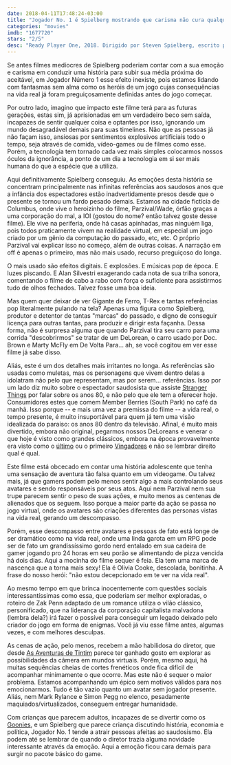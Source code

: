 ```yaml
---
date: 2018-04-11T17:48:24-03:00
title: "Jogador No. 1 é Spielberg mostrando que carisma não cura qualquer filme"
categories: "movies"
imdb: "1677720"
stars: "2/5"
desc: "Ready Player One, 2018. Dirigido por Steven Spielberg, escrito por Zak Penn baseado no romance de Ernest Cline. Com Tye Sheridan, Olivia Cooke, Ben Mendelsohn."
---
```

Se antes filmes medíocres de Spielberg poderiam contar com a sua emoção e carisma em conduzir uma história para subir sua média próxima do aceitável, em Jogador Número 1 esse efeito inexiste, pois estamos lidando com fantasmas sem alma como os heróis de um jogo cujas consequências na vida real já foram preguiçosamente definidas antes do jogo começar.

Por outro lado, imagino que impacto este filme terá para as futuras gerações, estas sim, já aprisionadas em um verdadeiro beco sem saída, incapazes de sentir qualquer coisa e optantes por isso, ignorando um mundo desagradável demais para suas timelines. Não que as pessoas já não façam isso, ansiosas por sentimentos explosivos artificiais todo o tempo, seja através de comida, vídeo-games ou de filmes como esse. Porém, a tecnologia tem tornado cada vez mais simples colocarmos nossos óculos da ignorância, a ponto de um dia a tecnologia em si ser mais humana do que a espécie que a utiliza.

Aqui definitivamente Spielberg conseguiu. As emoções desta história se concentram principalmente nas infinitas referências aos saudosos anos que a infância dos espectadores estão inadvertidamente presos desde que o presente se tornou um fardo pesado demais. Estamos na cidade fictícia de Columbus, onde vive o heroizinho do filme, Parzival/Wade, órfão graças a uma corporação do mal, a IOI (gostou do nome? então talvez goste desse filme). Ele vive na periferia, onde há casas apinhadas, mas ninguém liga, pois todos praticamente vivem na realidade virtual, em especial um jogo criado por um gênio da computação do passado, etc, etc. O próprio Parzival vai explicar isso no começo, além de outras coisas. A narração em off é apenas o primeiro, mas não mais usado, recurso preguiçoso do longa.

O mais usado são efeitos digitais. E explosões. E músicas pop de época. E luzes piscando. E Alan Silvestri exagerando cada nota de sua trilha sonora, comentando o filme de cabo a rabo com força o suficiente para assistirmos tudo de olhos fechados. Talvez fosse uma boa ideia.

Mas quem quer deixar de ver Gigante de Ferro, T-Rex e tantas referências pop literalmente pulando na tela? Apenas uma figura como Spielberg, produtor e detentor de tantas "marcas" do passado, e digno de conseguir licença para outras tantas, para produzir e dirigir esta façanha. Dessa forma, não é surpresa alguma que quando Parzival tira seu carro para uma corrida "descobrirmos" se tratar de um DeLorean, o carro usado por Doc. Brown e Marty McFly em De Volta Para... ah, se você cogitou em ver esse filme já sabe disso.

Aliás, este é um dos detalhes mais irritantes no longa. As referências são usadas como muletas, mas os personagens que vivem dentro delas a idolatram não pelo que representam, mas por serem... referências. Isso por um lado diz muito sobre o espectador saudosista que assiste [Stranger Things](/stranger-things) por falar sobre os anos 80, e não pelo que ele tem a oferecer hoje. Consumidores estes que comem Member Berries (South Park) no café da manhã. Isso porque -- e mais uma vez a premissa do filme -- a vida real, o tempo presente, é muito insuportável para quem já tem uma visão idealizada do paraíso: os anos 80 dentro da televisão. Afinal, é muito mais divertido, embora não original, pegarmos nossos DeLoreans e venerar o que hoje é visto como grandes clássicos, embora na época provavelmente era visto como o [último](/vingadores-era-de-ultron) ou o primeiro [Vingadores](/os-vingadores) e não se lembrar direito qual é qual.

Este filme está obcecado em contar uma história adolescente que tenha uma sensação de aventura tão falsa quanto em um videogame. Ou talvez mais, já que gamers podem pelo menos sentir algo a mais controlando seus avatares e sendo responsáveis por seus atos. Aqui nem Parzival nem sua trupe parecem sentir o peso de suas ações, e muito menos as centenas de alienados que os seguem. Isso porque a maior parte da ação se passa no jogo virtual, onde os avatares são criações diferentes das personas vistas na vida real, gerando um descompasso.

Porém, esse descompasso entre avatares e pessoas de fato está longe de ser dramático como na vida real, onde uma linda garota em um RPG pode ser de fato um grandissíssimo gordo nerd entalado em sua cadeira de gamer jogando pro 24 horas em seu porão se alimentando de pizza vencida há dois dias. Aqui a mocinha do filme sequer é feia. Ela tem uma marca de nascença que a torna mais sexy! Ela é Olivia Cooke, descolada, bonitinha. A frase do nosso herói: "não estou decepcionado em te ver na vida real".

Ao mesmo tempo em que brinca inocentemente com questões sociais interessantíssimas como essa, que poderiam ser melhor exploradas, o roteiro de Zak Penn adaptado de um romance utiliza o vilão clássico, personificado, que na liderança da corporação capitalista malvadona (lembra dela?) irá fazer o possível para conseguir um legado deixado pelo criador do jogo em forma de enigmas. Você já viu esse filme antes, algumas vezes, e com melhores desculpas.

As cenas de ação, pelo menos, recebem a mão habilidosa do diretor, que desde [As Aventuras de Tintim](/as-aventuras-de-tintim) parece ter ganhado gosto em explorar as possibilidades da câmera em mundos virtuais. Porém, mesmo aqui, há muitas sequências cheias de cortes frenéticos onde fica difícil de acompanhar minimamente o que ocorre. Mas este não é sequer o maior problema. Estamos acompanhando um épico sem motivos válidos para nos emocionarmos. Tudo é tão vazio quanto um avatar sem jogador presente. Aliás, nem Mark Rylance e Simon Pegg no elenco, pesadamente maquiados/virtualizados, conseguem entregar humanidade.

Com crianças que parecem adultos, incapazes de se divertir como os [Goonies](/os-goonies), e um Spielberg que parece criança discutindo história, economia e política, Jogador No. 1 tende a atrair pessoas afeitas ao saudosismo. Ela podem até se lembrar de quando o diretor trazia alguma novidade interessante através da emoção. Aqui a emoção ficou cara demais para surgir no pacote básico do game.
